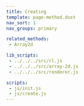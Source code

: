 ```yaml
---
title: Creating
template: page-method.dust
nav_sort: 1
nav_groups: primary

related_methods:
 - Array2d

lib_scripts:
 - ../../../src/rl.js
 - ../../../src/array-2d.js
 - ../../../src/renderer.js

scripts:
 - js/init.js
 - js/create.js
---
```


<div id="example-container" class="game-container"></div>

